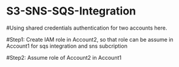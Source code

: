 # S3-SNS-SQS-Integration

#Using shared credentials authentication for two accounts here.

#Step1: Create IAM role in Account2, so that role can be assume in Account1 for sqs integration and sns subcription

#Step2: Assume role of Account2 in Account1
